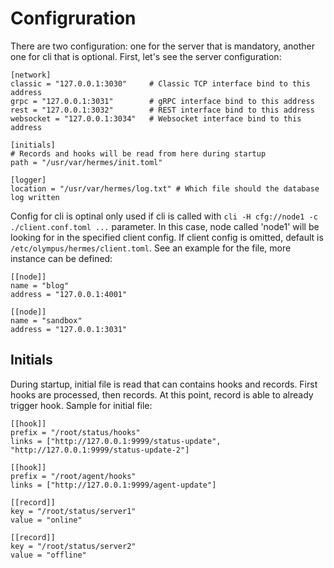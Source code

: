 # Configruration

There are two configuration: one for the server that is mandatory, another one for cli that is optional. First, let's see the server configuration:

```t
[network]
classic = "127.0.0.1:3030"     # Classic TCP interface bind to this address
grpc = "127.0.0.1:3031"        # gRPC interface bind to this address
rest = "127.0.0.1:3032"        # REST interface bind to this address
websocket = "127.0.0.1:3034"   # Websocket interface bind to this address

[initials]
# Records and hooks will be read from here during startup
path = "/usr/var/hermes/init.toml"

[logger]
location = "/usr/var/hermes/log.txt" # Which file should the database log written

```

Config for cli is optinal only used if cli is called with `cli -H cfg://node1 -c ./client.conf.toml ...` parameter. In this case, node called 'node1' will be looking for in the specified client config. If client config is omitted, default is `/etc/olympus/hermes/client.toml`. See an example for the file, more instance can be defined:

```t
[[node]]
name = "blog"
address = "127.0.0.1:4001"

[[node]]
name = "sandbox"
address = "127.0.0.1:3031"
```

## Initials

During startup, initial file is read that can contains hooks and records. First hooks are processed, then records. At this point, record is able to already trigger hook. Sample for initial file:

```t
[[hook]]
prefix = "/root/status/hooks"
links = ["http://127.0.0.1:9999/status-update", "http://127.0.0.1:9999/status-update-2"]

[[hook]]
prefix = "/root/agent/hooks"
links = ["http://127.0.0.1:9999/agent-update"]

[[record]]
key = "/root/status/server1"
value = "online"

[[record]]
key = "/root/status/server2"
value = "offline"

```